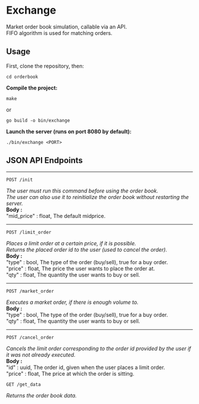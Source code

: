 # Exchange
Market order book simulation, callable via an API.\
FIFO algorithm is used for matching orders.

## Usage
First, clone the repository, then:
```shell
cd orderbook
```
**Compile the project:**
```shell
make
```
or
```shell
go build -o bin/exchange
```
**Launch the server (runs on port 8080 by default):**
```shell
./bin/exchange <PORT>
```
## JSON API Endpoints
***
```
POST /init
```
*The user must run this command before using the order book.* \
*The user can also use it to reinitialize the order book without restarting the server.* \
**Body :**\
"mid_price" : float, The default midprice.
***
```
POST /limit_order
```
*Places a limit order at a certain price, if it is possible.* \
*Returns the placed order id to the user (used to cancel the order).* \
**Body :**\
"type" : bool, The type of the order (buy/sell), true for a buy order.\
"price" : float, The price the user wants to place the order at.\
"qty" : float, The quantity the user wants to buy or sell.
***

```
POST /market_order
```
*Executes a market order, if there is enough volume to.* \
**Body :**\
"type" : bool, The type of the order (buy/sell), true for a buy order.\
"qty" : float, The quantity the user wants to buy or sell.
***
```
POST /cancel_order
```
*Cancels the limit order corresponding to the order id provided by the user if it was not already executed.* \
**Body :**\
"id" : uuid, The order id, given when the user places a limit order.\
"price" : float, The price at which the order is sitting.

```
GET /get_data
```
*Returns the order book data.* 
